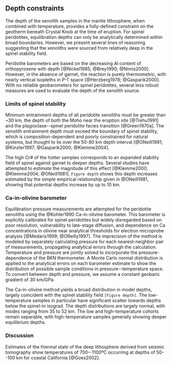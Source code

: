 ## Depth constraints

<!--[[depth]]-->

The depth of the xenolith samples in the mantle lithosphere, when
combined with temperature, provides a fully-defined constraint on the
geotherm beneath Crystal Knob at the time of eruption. For spinel
peridotites, equilibration depths can only be analytically
determined within broad boundaries.
However, we present several lines of reasoning suggesting that the
xenoliths were sourced from relatively deep in the spinel stability
field.

Peridotite barometers are based on the decreasing Al content of
orthopyroxene with depth [@Nickel1985; @Brey1990; @Nimis2000]. However, in
the absence of garnet, the reaction is purely thermometric, with nearly
vertical isopleths in P-T space [@Herzberg1978; @Gasparik2000]. With no
reliable geobarometers for spinel peridotites, several less robust
measures are used to evaluate the depth of the xenolith source.

<!--[[ree_temperatures]]-->

<!-- This text in the parens is confusing, and needs to be more clearly written with some specific point in mind)) -->

### Limits of spinel stability

Minimum entrainment depths of all peridotite xenoliths
must be greater than ~30 km, the depth of both the
Moho near the eruption site [@Trehu1991]
and the plagioclase--spinel peridotite facies transition
[@Green1970a]. The xenolith entrainment depth must exceed the boundary of spinel stability,
which is composition-dependent and poorly constrained for natural systems,
but thought to lie over the 50-80 km depth interval
[@ONeill1981; @Kinzler1997; @Gasparik2000; @Klemme2004].

<!-- This paragraph needs more -->
The high Cr# of the hotter samples corresponds to an expanded stability field of
spinel against garnet to deeper depths. Several studies have attempted to estimate
the magnitude of this effect [@Klemme2000; @Klemme2004; @ONeill1981].
`Figure depth` shows this depth increases estimated by the simple empirical
relationship given in @ONeill1981, showing that potential depths increase by up to
10 km.<!-- This paragraph is confusing. It needs more explanation, and closer
ties to what is shown on Figure 14. Also the Fig. 14 caption needs more,
including references for the 100, 95 and 90 geotherms) -->

### Ca-in-olivine barometer

Equilibration pressure measurements are attempted for the peridotite
xenoliths using the @Kohler1990 Ca-in-olivine
barometer. This barometer is explicitly calibrated for spinel
peridotites but widely disregarded based on poor resolution,
vulnerability to late-stage diffusion, and dependence on Ca
concentrations in olivine near analytical thresholds for
electron microprobe analysis [@Medaris1999; @OReilly1997].
The imprecision of the method is modeled by separately calculating
pressure for each nearest-neighbor pair of measurements,
propagating analytical errors through the calculation.
Temperature and pressure are jointly solved to incorporate the
pressure-dependence of the BKN thermometer.
A Monte Carlo normal distribution is applied to the analytical
errors on each barometer estimate to show the distribution
of possible sample conditions in pressure--temperature space.
To convert between depth and pressure, we assume a constant geobaric
gradient of 30 km/GPa.

The Ca-in-olivine method yields a broad distribution in model depths,
largely coincident with the spinel stability field `[Figure depth]`.
The low-temperature samples in particular have significant scatter
towards depths below the spinel-in isograd.
The depth distributions are largely normal, with modes
ranging from 35 to 52 km.
The low and high-temperature cohorts remain separable, with high-temperature
samples generally showing deeper equilibrium depths.

### Discussion

Estimates of the thermal state of the deep lithosphere derived from seismic
tomography show temperatures of 700--1100ºC occurring at depths of
50--100 km for coastal California [@Goes2002].

